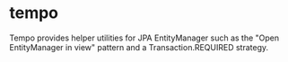 
# tempo
Tempo provides helper utilities for JPA EntityManager such as the "Open EntityManager in view" pattern and a Transaction.REQUIRED strategy.
